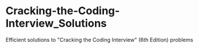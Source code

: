 # Cracking-the-Coding-Interview_Solutions
 Efficient solutions to "Cracking the Coding Interview" (6th Edition) problems
